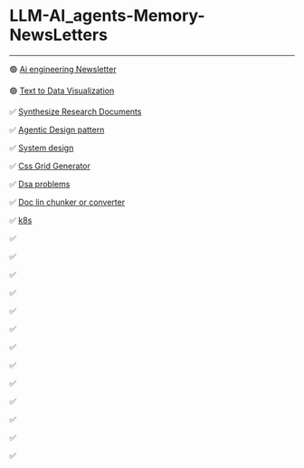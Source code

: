 # LLM-AI_agents-Memory-NewsLetters

---

🟢 [Ai engineering Newsletter](https://aiengineering.beehiiv.com/)

🟢 [Text to Data Visualization](https://github.com/Canner/WrenAI)

✅ [Synthesize Research Documents](https://github.com/bytedance/Dolphin?utm_source=aiengineering.beehiiv.com&utm_medium=referral&utm_campaign=turn-pdfs-into-clean-llm-ready-data)

✅ [Agentic Design pattern](https://docs.google.com/document/u/0/d/1rsaK53T3Lg5KoGwvf8ukOUvbELRtH-V0LnOIFDxBryE/mobilebasic?pli=1#ftnt_ref1)

✅ [System design](https://www.linkedin.com/posts/rjritikjain_system-design-interview-handbook-activity-7388401576991838209-UzuH?utm_medium=ios_app&rcm=ACoAADbAih8BClt7VdsYDgfk0rshnKBLBbA4PYk&utm_source=social_share_send&utm_campaign=copy_link)

✅ [Css Grid Generator](https://cssgridgenerator.io/)

✅ [Dsa problems](https://www.linkedin.com/posts/rjritikjain_top-100-dsa-interview-questions-microsoft-activity-7388039174102302720-0Odh?utm_medium=ios_app&rcm=ACoAADbAih8BClt7VdsYDgfk0rshnKBLBbA4PYk&utm_source=social_share_send&utm_campaign=copy_link)

✅ [Doc lin chunker or converter](https://www.linkedin.com/posts/vinayak-mane-637698143_ai-llm-rag-activity-7389212626746232832-pB-u?utm_medium=ios_app&rcm=ACoAADbAih8BClt7VdsYDgfk0rshnKBLBbA4PYk&utm_source=social_share_send&utm_campaign=copy_link)

✅ [k8s](https://www.linkedin.com/posts/modhaffer-raihane_kubernetes-basic-to-advance-activity-7387745116897054721-NekF?utm_medium=ios_app&rcm=ACoAADbAih8BClt7VdsYDgfk0rshnKBLBbA4PYk&utm_source=social_share_send&utm_campaign=copy_link)

✅ [](url)

✅ [](url)

✅ [](url)

✅ [](url)

✅ [](url)

✅ [](url)

✅ [](url)

✅ [](url)

✅ [](url)

✅ [](url)

✅ [](url)

✅ [](url)

✅ [](url)





